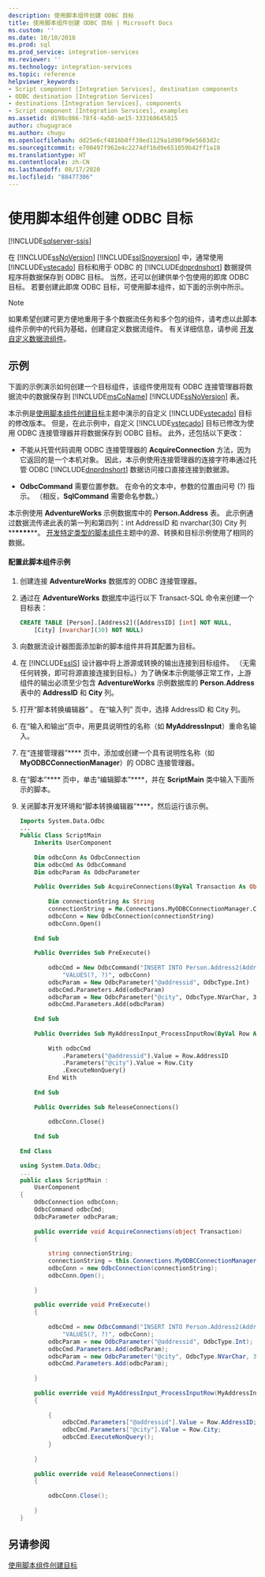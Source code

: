 ```yaml
---
description: 使用脚本组件创建 ODBC 目标
title: 使用脚本组件创建 ODBC 目标 | Microsoft Docs
ms.custom: ''
ms.date: 10/10/2018
ms.prod: sql
ms.prod_service: integration-services
ms.reviewer: ''
ms.technology: integration-services
ms.topic: reference
helpviewer_keywords:
- Script component [Integration Services], destination components
- ODBC destination [Integration Services]
- destinations [Integration Services], components
- Script component [Integration Services], examples
ms.assetid: d198c866-78f4-4a50-ae15-333160645815
author: chugugrace
ms.author: chugu
ms.openlocfilehash: dd25e6cf4816b0ff39ed1129a1d98f9de5603d2c
ms.sourcegitcommit: e700497f962e4c2274df16d9e651059b42ff1a10
ms.translationtype: HT
ms.contentlocale: zh-CN
ms.lasthandoff: 08/17/2020
ms.locfileid: "88477306"
---
```

# <a name="creating-an-odbc-destination-with-the-script-component"></a>使用脚本组件创建 ODBC 目标

[!INCLUDE[sqlserver-ssis](../../includes/applies-to-version/sqlserver-ssis.md)]


  在 [!INCLUDE[ssNoVersion](../../includes/ssnoversion-md.md)] [!INCLUDE[ssISnoversion](../../includes/ssisnoversion-md.md)] 中，通常使用 [!INCLUDE[vstecado](../../includes/vstecado-md.md)] 目标和用于 ODBC 的 [!INCLUDE[dnprdnshort](../../includes/dnprdnshort-md.md)] 数据提供程序将数据保存到 ODBC 目标。 当然，还可以创建供单个包使用的即席 ODBC 目标。 若要创建此即席 ODBC 目标，可使用脚本组件，如下面的示例中所示。  
  
> [!NOTE]  
>  如果希望创建可更方便地重用于多个数据流任务和多个包的组件，请考虑以此脚本组件示例中的代码为基础，创建自定义数据流组件。 有关详细信息，请参阅 [开发自定义数据流组件](../../integration-services/extending-packages-custom-objects/data-flow/developing-a-custom-data-flow-component.md)。  
  
## <a name="example"></a>示例  
 下面的示例演示如何创建一个目标组件，该组件使用现有 ODBC 连接管理器将数据流中的数据保存到 [!INCLUDE[msCoName](../../includes/msconame-md.md)] [!INCLUDE[ssNoVersion](../../includes/ssnoversion-md.md)] 表。  
  
 本示例是[使用脚本组件创建目标](../../integration-services/extending-packages-scripting-data-flow-script-component-types/creating-a-destination-with-the-script-component.md)主题中演示的自定义 [!INCLUDE[vstecado](../../includes/vstecado-md.md)] 目标的修改版本。 但是，在此示例中，自定义 [!INCLUDE[vstecado](../../includes/vstecado-md.md)] 目标已修改为使用 ODBC 连接管理器并将数据保存到 ODBC 目标。 此外，还包括以下更改：  
  
-   不能从托管代码调用 ODBC 连接管理器的 **AcquireConnection** 方法，因为它返回的是一个本机对象。 因此，本示例使用连接管理器的连接字符串通过托管 ODBC [!INCLUDE[dnprdnshort](../../includes/dnprdnshort-md.md)] 数据访问接口直接连接到数据源。  
  
-   **OdbcCommand** 需要位置参数。 在命令的文本中，参数的位置由问号 (?) 指示。 （相反，**SqlCommand** 需要命名参数。）  
  
 本示例使用 **AdventureWorks** 示例数据库中的 **Person.Address** 表。 此示例通过数据流传递此表的第一列和第四列：int AddressID 和 nvarchar(30) City 列**__****__**。 [开发特定类型的脚本组件](../../integration-services/extending-packages-scripting-data-flow-script-component-types/developing-specific-types-of-script-components.md)主题中的源、转换和目标示例使用了相同的数据。  
  
#### <a name="to-configure-this-script-component-example"></a>配置此脚本组件示例  
  
1.  创建连接 **AdventureWorks** 数据库的 ODBC 连接管理器。  
  
2.  通过在 **AdventureWorks** 数据库中运行以下 Transact-SQL 命令来创建一个目标表：  
  
    ```sql
    CREATE TABLE [Person].[Address2]([AddressID] [int] NOT NULL,  
        [City] [nvarchar](30) NOT NULL)  
    ```  
  
3.  向数据流设计器图面添加新的脚本组件并将其配置为目标。  
  
4.  在 [!INCLUDE[ssIS](../../includes/ssis-md.md)] 设计器中将上游源或转换的输出连接到目标组件。 （无需任何转换，即可将源直接连接到目标。）为了确保本示例能够正常工作，上游组件的输出必须至少包含 **AdventureWorks** 示例数据库的 **Person.Address** 表中的 **AddressID** 和 **City** 列。  
  
5.  打开“脚本转换编辑器”  。 在“输入列”  页中，选择 AddressID  和 City  列。  
  
6.  在“输入和输出”页中，用更具说明性的名称（如 **MyAddressInput**）重命名输入。  
  
7.  在“连接管理器”**** 页中，添加或创建一个具有说明性名称（如 **MyODBCConnectionManager**）的 ODBC 连接管理器。  
  
8.  在“脚本”**** 页中，单击“编辑脚本”****，并在 **ScriptMain** 类中输入下面所示的脚本。  
  
9. 关闭脚本开发环境和“脚本转换编辑器”****，然后运行该示例。  
  
    ```vb  
    Imports System.Data.Odbc  
    ...  
    Public Class ScriptMain  
        Inherits UserComponent  
  
        Dim odbcConn As OdbcConnection  
        Dim odbcCmd As OdbcCommand  
        Dim odbcParam As OdbcParameter  
  
        Public Overrides Sub AcquireConnections(ByVal Transaction As Object)  
  
            Dim connectionString As String  
            connectionString = Me.Connections.MyODBCConnectionManager.ConnectionString  
            odbcConn = New OdbcConnection(connectionString)  
            odbcConn.Open()  
  
        End Sub  
  
        Public Overrides Sub PreExecute()  
  
            odbcCmd = New OdbcCommand("INSERT INTO Person.Address2(AddressID, City) " & _  
                "VALUES(?, ?)", odbcConn)  
            odbcParam = New OdbcParameter("@addressid", OdbcType.Int)  
            odbcCmd.Parameters.Add(odbcParam)  
            odbcParam = New OdbcParameter("@city", OdbcType.NVarChar, 30)  
            odbcCmd.Parameters.Add(odbcParam)  
  
        End Sub  
  
        Public Overrides Sub MyAddressInput_ProcessInputRow(ByVal Row As MyAddressInputBuffer)  
  
            With odbcCmd  
                .Parameters("@addressid").Value = Row.AddressID  
                .Parameters("@city").Value = Row.City  
                .ExecuteNonQuery()  
            End With  
  
        End Sub  
  
        Public Overrides Sub ReleaseConnections()  
  
            odbcConn.Close()  
  
        End Sub  
  
    End Class  
    ```  
  
    ```csharp  
    using System.Data.Odbc;  
    ...  
    public class ScriptMain :  
        UserComponent  
    {  
        OdbcConnection odbcConn;  
        OdbcCommand odbcCmd;  
        OdbcParameter odbcParam;  
  
        public override void AcquireConnections(object Transaction)  
        {  
  
            string connectionString;  
            connectionString = this.Connections.MyODBCConnectionManager.ConnectionString;  
            odbcConn = new OdbcConnection(connectionString);  
            odbcConn.Open();  
  
        }  
  
        public override void PreExecute()  
        {  
  
            odbcCmd = new OdbcCommand("INSERT INTO Person.Address2(AddressID, City) " +  
                "VALUES(?, ?)", odbcConn);  
            odbcParam = new OdbcParameter("@addressid", OdbcType.Int);  
            odbcCmd.Parameters.Add(odbcParam);  
            odbcParam = new OdbcParameter("@city", OdbcType.NVarChar, 30);  
            odbcCmd.Parameters.Add(odbcParam);  
  
        }  
  
        public override void MyAddressInput_ProcessInputRow(MyAddressInputBuffer Row)  
        {  
  
            {  
                odbcCmd.Parameters["@addressid"].Value = Row.AddressID;  
                odbcCmd.Parameters["@city"].Value = Row.City;  
                odbcCmd.ExecuteNonQuery();  
            }  
  
        }  
  
        public override void ReleaseConnections()  
        {  
  
            odbcConn.Close();  
  
        }  
    }  
    ```  
  
## <a name="see-also"></a>另请参阅  
 [使用脚本组件创建目标](../extending-packages-scripting-data-flow-script-component-types/creating-a-destination-with-the-script-component.md)  
  
  
